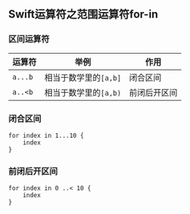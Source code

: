 ## Swift运算符之范围运算符for-in

### 区间运算符

| 运算符 |举例 | 作用 |
| --- | --- | --- |
| `a...b` | 相当于数学里的`[a,b]` | 闭合区间 |
| `a..<b` | 相当于数学里的`[a,b)` | 前闭后开区间 |

### 闭合区间
```
for index in 1...10 {
    index
}
```

### 前闭后开区间
```
for index in 0 ..< 10 {
    index
}
```
















